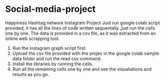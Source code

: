 # Social-media-project
Happiness Hashtag network Instagram Project
Just run google colab script provided, it has all the lines of code written sequentally ,just run the cells one by one. 
The data is provided in a csv file, as it was extracted from an online web scrapping tool.

1. Run the instagram graph script first.
2. Upload the csv file provided with the projec in the google colab sample data folder and run the read csv command.
3. Install the libraries by running the cells.
4. Run all the remaining cells one by one and see the visualiations and results as you go.

